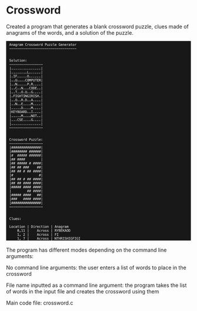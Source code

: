 # Crossword

Created a program that generates a blank crossword puzzle, clues made of anagrams of the words, and a solution of the puzzle.

![crossword](crossword.png)

The program has different modes depending on the command line arguments:

No command line arguments: the user enters a list of words to place in the crossword

File name inputted as a command line argument: the program takes the list of words in the input file and creates the crossword using them

Main code file: crossword.c
